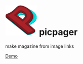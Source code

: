 # <img src="/images/logoPicPagerSmall.png" width="100"> picpager

make magazine from image links

[Demo](http://ibarros.com/picpager/)
